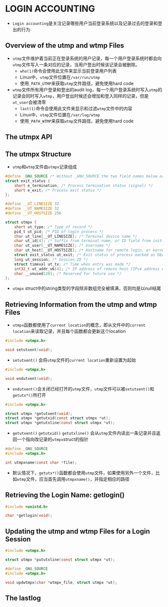 # LOGIN ACCOUNTING
- `Login accounting`是关注记录哪些用户当前登录系统以及记录过去的登录和登出的行为

## Overview of the utmp and wtmp Files
- `utmp`文件维护着当前正在登录系统的用户记录，每一个用户登录系统时都会向`utmp`文件写入一条对应的记录，当用户登出时候该记录会被删除。
    - `who(1)`命令会使用此文件来显示当前登录用户列表
    - Linux中，`utmp`文件位置在`/var/run/utmp`
    - 使用`_PATH_UTMP`来获取`utmp`文件路径，避免使用hard code
- `wtmp`文件所有用户登录和登出的audit log，每一个用户登录系统时写入`utmp`的记录会同时写入`wtmp`，用户登出时候还会增加和登入同样的记录，但是`ut_user`会被清零
    - `last(1)`命令会使用此文件来显示和过滤`wtmp`文件中的内容
    - Linux中，`utmp`文件位置在`/var/log/wtmp`
    - 使用`_PATH_WTMP`来获取`wtmp`文件路径，避免使用hard code

## The utmpx API

## The utmpx Structure
- `utmp`和`wtmp`文件由`utmpx`记录组成

```c
#define _GNU_SOURCE /* Without _GNU_SOURCE the two field names below are prepended by "__" */
struct exit_status {  
    short e_termination; /* Process termination status (signal) */
    short e_exit; /* Process exit status */
};

#define __UT_LINESIZE 32
#define __UT_NAMESIZE 32
#define __UT_HOSTSIZE 256

struct utmpx {
    short ut_type; /* Type of record */
    pid_t ut_pid; /* PID of login process */
    char ut_line[__UT_LINESIZE]; /* Terminal device name */
    char ut_id[4]; /* Suffix from terminal name, or ID field from inittab(5) */
    char ut_user[__UT_NAMESIZE]; /* Username */
    char ut_host[__UT_HOSTSIZE]; /* Hostname for remote login, or kernel version for run-level messages */
    struct exit_status ut_exit; /* Exit status of process marked as DEAD_PROCESS (not filled in by init(8) on Linux) */
    long ut_session; /* Session ID */
    struct timeval ut_tv; /* Time when entry was made */
    int32_t ut_addr_v6[4]; /* IP address of remote host (IPv4 address uses just ut_addr_v6[0], with other elements set to 0) */
    char __unused[20]; /* Reserved for future use */
};
```
- `utmpx` struct中的string类型的字段除非数组完全被填满，否则均是以null结尾

## Retrieving Information from the utmp and wtmp Files
- `utmpx`函数都使用了`current location`的概念，即从文件中的`current location`来读取记录，并且每个函数都会更新这个location

```c
#include <utmpx.h>

void setutxent(void);
```
- `setutxent()` 会将`utmp`文件的`current location`重新设置为起始

```c
#include <utmpx.h>

void endutxent(void);
```
- `endutxent()`会关闭已经打开的`utmp`文件，`utmp`文件可以被`setutxent()`和`getutx*()`所打开

```c
#include <utmpx.h>

struct utmpx *getutxent(void);
struct utmpx *getutxid(const struct utmpx *ut);
struct utmpx *getutxline(const struct utmpx *ut);
```
- `getutxent()` `getutxid()` `getutxline()` 会从`utmp`文件内读出一条记录并且返回一个指向改记录的`utmpx`struct的指针

```c
#define _GNU_SOURCE
#include <utmpx.h>

int utmpxname(const char *file);
```
- 默认情况下，`getutx*()`函数都会使用`utmp`文件，如果使用另外一个文件，比如`wtmp`文件，应当首先调用`utmpxname()`，并指定相应的路径

## Retrieving the Login Name: getlogin()
```c
#include <unistd.h>

char *getlogin(void);
```

## Updating the utmp and wtmp Files for a Login Session
```c
#include <utmpx.h>

struct utmpx *pututxline(const struct utmpx *ut);
```

```c
#define _GNU_SOURCE
#include <utmpx.h>

void updwtmpx(char *wtmpx_file, struct utmpx *ut);
```

## The lastlog